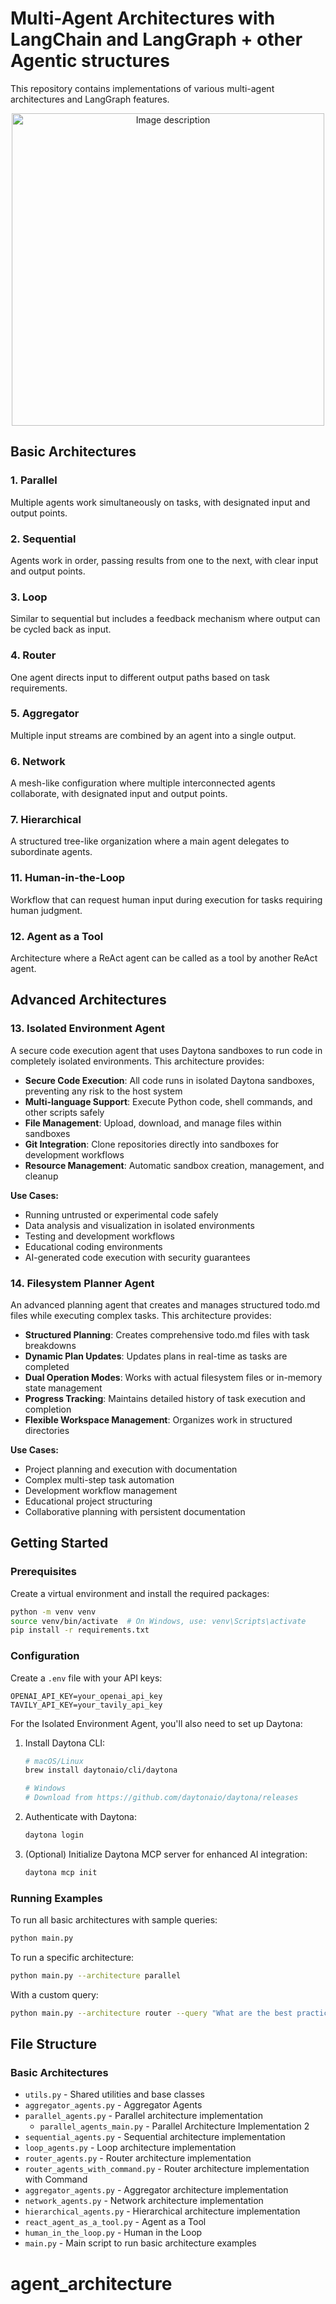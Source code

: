# Multi-Agent Architectures with LangChain and LangGraph + other Agentic structures

This repository contains implementations of various multi-agent architectures and LangGraph features.


<p align="center">
  <img src="Agentic Architecture.jpeg" width="500" alt="Image description">
</p>


## Basic Architectures

### 1. Parallel
Multiple agents work simultaneously on tasks, with designated input and output points.

### 2. Sequential
Agents work in order, passing results from one to the next, with clear input and output points.

### 3. Loop
Similar to sequential but includes a feedback mechanism where output can be cycled back as input.

### 4. Router
One agent directs input to different output paths based on task requirements.

### 5. Aggregator
Multiple input streams are combined by an agent into a single output.

### 6. Network
A mesh-like configuration where multiple interconnected agents collaborate, with designated input and output points.

### 7. Hierarchical
A structured tree-like organization where a main agent delegates to subordinate agents.

### 11. Human-in-the-Loop
Workflow that can request human input during execution for tasks requiring human judgment.

### 12. Agent as a Tool
Architecture where a ReAct agent can be called as a tool by another ReAct agent.

## Advanced Architectures

### 13. Isolated Environment Agent
A secure code execution agent that uses Daytona sandboxes to run code in completely isolated environments. This architecture provides:

- **Secure Code Execution**: All code runs in isolated Daytona sandboxes, preventing any risk to the host system
- **Multi-language Support**: Execute Python code, shell commands, and other scripts safely
- **File Management**: Upload, download, and manage files within sandboxes
- **Git Integration**: Clone repositories directly into sandboxes for development workflows
- **Resource Management**: Automatic sandbox creation, management, and cleanup

**Use Cases:**
- Running untrusted or experimental code safely
- Data analysis and visualization in isolated environments
- Testing and development workflows
- Educational coding environments
- AI-generated code execution with security guarantees

### 14. Filesystem Planner Agent
An advanced planning agent that creates and manages structured todo.md files while executing complex tasks. This architecture provides:

- **Structured Planning**: Creates comprehensive todo.md files with task breakdowns
- **Dynamic Plan Updates**: Updates plans in real-time as tasks are completed
- **Dual Operation Modes**: Works with actual filesystem files or in-memory state management
- **Progress Tracking**: Maintains detailed history of task execution and completion
- **Flexible Workspace Management**: Organizes work in structured directories

**Use Cases:**
- Project planning and execution with documentation
- Complex multi-step task automation
- Development workflow management
- Educational project structuring
- Collaborative planning with persistent documentation

## Getting Started

### Prerequisites

Create a virtual environment and install the required packages:

```bash
python -m venv venv
source venv/bin/activate  # On Windows, use: venv\Scripts\activate
pip install -r requirements.txt
```

### Configuration

Create a `.env` file with your API keys:

```
OPENAI_API_KEY=your_openai_api_key
TAVILY_API_KEY=your_tavily_api_key
```

For the Isolated Environment Agent, you'll also need to set up Daytona:

1. Install Daytona CLI:
   ```bash
   # macOS/Linux
   brew install daytonaio/cli/daytona
   
   # Windows
   # Download from https://github.com/daytonaio/daytona/releases
   ```

2. Authenticate with Daytona:
   ```bash
   daytona login
   ```

3. (Optional) Initialize Daytona MCP server for enhanced AI integration:
   ```bash
   daytona mcp init
   ```

### Running Examples

To run all basic architectures with sample queries:

```bash
python main.py
```

To run a specific architecture:

```bash
python main.py --architecture parallel
```

With a custom query:

```bash
python main.py --architecture router --query "What are the best practices for microservice architecture?"
```

## File Structure

### Basic Architectures
- `utils.py` - Shared utilities and base classes
- `aggregator_agents.py` - Aggregator Agents
- `parallel_agents.py` - Parallel architecture implementation
  - `parallel_agents_main.py` - Parallel Architecture Implementation 2
- `sequential_agents.py` - Sequential architecture implementation
- `loop_agents.py` - Loop architecture implementation
- `router_agents.py` - Router architecture implementation
- `router_agents_with_command.py` - Router architecture implementation with Command
- `aggregator_agents.py` - Aggregator architecture implementation
- `network_agents.py` - Network architecture implementation
- `hierarchical_agents.py` - Hierarchical architecture implementation
- `react_agent_as_a_tool.py` - Agent as a Tool
- `human_in_the_loop.py` - Human in the Loop
- `main.py` - Main script to run basic architecture examples

# agent_architecture



